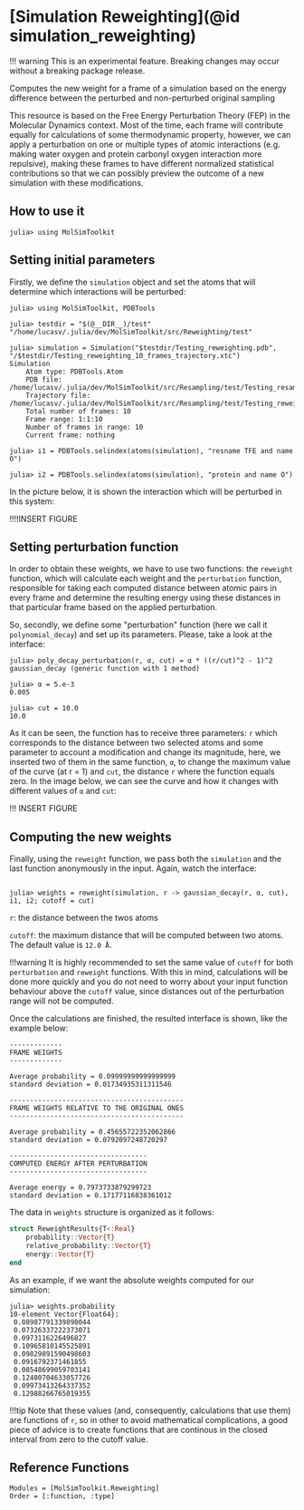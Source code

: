 # [Simulation Reweighting](@id simulation_reweighting)

!!! warning
    This is an experimental feature. Breaking changes may occur without 
    a breaking package release.

Computes the new weight for a frame of a simulation based on the energy difference between the perturbed and non-perturbed original sampling

This resource is based on the Free Energy Perturbation Theory (FEP) in the Molecular Dynamics context. Most of the time, each frame will contribute equally
for calculations of some thermodynamic property, however, we can apply a perturbation on one or multiple types of atomic
interactions (e.g. making water oxygen and protein carbonyl oxygen interaction more repulsive), making these frames to have different normalized statistical contributions so that we can 
possibly preview the outcome of a new simulation with these modifications.

## How to use it
```julia-repl
julia> using MolSimToolkit
```

## Setting initial parameters
Firstly, we define the ```simulation``` object and set the atoms that will determine which interactions will be perturbed:

```julia-repl
julia> using MolSimToolkit, PDBTools

julia> testdir = "$(@__DIR__)/test"
"/home/lucasv/.julia/dev/MolSimToolkit/src/Reweighting/test"

julia> simulation = Simulation("$testdir/Testing_reweighting.pdb", "/$testdir/Testing_reweighting_10_frames_trajectory.xtc")
Simulation 
    Atom type: PDBTools.Atom
    PDB file: /home/lucasv/.julia/dev/MolSimToolkit/src/Resampling/test/Testing_resampling.pdb
    Trajectory file: /home/lucasv/.julia/dev/MolSimToolkit/src/Resampling/test/Testing_reweighting_10_frames_trajectory.xtc
    Total number of frames: 10
    Frame range: 1:1:10
    Number of frames in range: 10
    Current frame: nothing

julia> i1 = PDBTools.selindex(atoms(simulation), "resname TFE and name O")

julia> i2 = PDBTools.selindex(atoms(simulation), "protein and name O")
```
In the picture below, it is shown the interaction which will be perturbed in this system:

!!!!INSERT FIGURE

## Setting perturbation function
In order to obtain these weights, we have to use two functions: the ```reweight``` function, which will calculate each weight and the ```perturbation``` function, responsible for taking each computed distance between atomic pairs in every frame and determine the resulting energy using these distances in that particular frame based on the applied perturbation.

So, secondly, we define some "perturbation" function (here we call it ```polynomial_decay```) and set up its parameters. Please, take a look at the interface:

```julia-repl
julia> poly_decay_perturbation(r, α, cut) = α * ((r/cut)^2 - 1)^2
gaussian_decay (generic function with 1 method)

julia> α = 5.e-3
0.005

julia> cut = 10.0
10.0
```


As it can be seen, the function has to receive three parameters: `r` which corresponds to the distance between two selected atoms and some parameter to account a modification and change its magnitude, here, we inserted two of them in the same function, `α`, to change the maximum value of the curve (at r = 1) and `cut`, the distance `r` where the function equals zero. In the image below, we can see the curve and how it changes with different values of `α` and `cut`:

!!! INSERT FIGURE

## Computing the new weights
Finally, using the ```reweight``` function, we pass both the ```simulation``` and the last function anonymously in the input. Again, watch the interface:

```julia-repl

julia> weights = reweight(simulation, r -> gaussian_decay(r, α, cut), i1, i2; cutoff = cut)
```

`r`: the distance between the twos atoms 

`cutoff`: the maximum distance that will be computed between two atoms. The default value is `12.0 Å`.

!!!warning
    It is highly recommended to set the same value of `cutoff` for both `perturbation` and `reweight` functions.
    With this in mind, calculations will be done more quickly and you do not need to worry about your input function
    behaviour above the `cutoff` value, since distances out of the perturbation range will not be computed.

Once the calculations are finished, the resulted interface is shown, like the example below:
```julia-repl
-------------
FRAME WEIGHTS
-------------

Average probability = 0.09999999999999999
standard deviation = 0.01734935311311546

-------------------------------------------
FRAME WEIGHTS RELATIVE TO THE ORIGINAL ONES
-------------------------------------------

Average probability = 0.45655722352062866
standard deviation = 0.0792097248720297

----------------------------------
COMPUTED ENERGY AFTER PERTURBATION
----------------------------------

Average energy = 0.7973733879299723
standard deviation = 0.17177116838361012
```

The data in ```weights``` structure is organized as it follows:

```julia
struct ReweightResults{T<:Real}
    probability::Vector{T}
    relative_probability::Vector{T}
    energy::Vector{T}
end
```

As an example, if we want the absolute weights computed for our simulation:

```julia-repl
julia> weights.probability
10-element Vector{Float64}:
 0.08987791339898044
 0.07326337222373071
 0.0973116226496827
 0.10965810145525891
 0.09829891590498603
 0.0916792371461855
 0.08548699059703141
 0.12480704633057726
 0.09973413264337352
 0.12988266765019355
```

!!!tip
    Note that these values (and, consequently, calculations that use them) are functions of `r`, 
    so in other to avoid mathematical complications, a good piece of advice is to create functions that 
    are continous in the closed interval from zero to the cutoff value.

## Reference Functions
```@autodocs
Modules = [MolSimToolkit.Reweighting]
Order = [:function, :type]
```